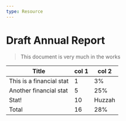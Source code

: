```yaml
---
type: Resource
---
```


# Draft Annual Report

> This document is very much in the works

<div data-theme-table="annual-report-table-total">
  
Title | col 1 | col 2
-----|-----|-----
This is a financial stat | 1 | 3%
Another financial stat | 5 | 25%
Stat! | 10 | Huzzah
Total | 16 | 28%

</div>
<style type="text/css"
div[data-theme-table="annual-report-table-total"] {
td { background-color: red; }
}
</style>

Test text
